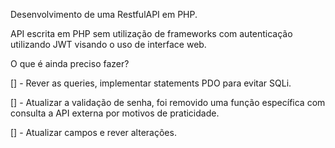 Desenvolvimento de uma RestfulAPI em PHP.

API escrita em PHP sem utilização de frameworks com autenticação utilizando JWT visando o uso de interface web.

O que é ainda preciso fazer?

[] - Rever as queries, implementar statements PDO para evitar SQLi.

[] - Atualizar a validação de senha, foi removido uma função específica com consulta a API externa por motivos de praticidade.

[] - Atualizar campos e rever alterações.
